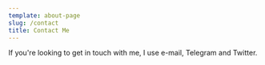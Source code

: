 ```yaml
---
template: about-page
slug: /contact
title: Contact Me
---
```

I﻿f you're looking to get in touch with me, I use e-mail, Telegram and Twitter.